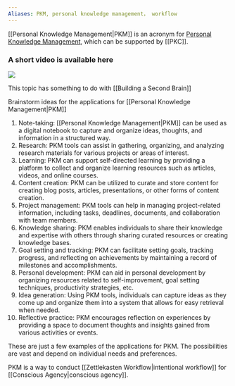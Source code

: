 ```yaml
---
Aliases: PKM, personal knowledge management， workflow
---
```


[[Personal Knowledge Management|PKM]] is an acronym for <a href="http://pkc.pub/wiki/PKM">Personal Knowledge Management</a>, which can be supported by [[PKC]].

### A short video is available here
![](https://www.youtube.com/watch?v=Q2WBHyqRsxA)

This topic has something to do with [[Building a Second Brain]]

Brainstorm ideas for the applications for [[Personal Knowledge Management|PKM]]

1. Note-taking: [[Personal Knowledge Management|PKM]] can be used as a digital notebook to capture and organize ideas, thoughts, and information in a structured way.
2. Research: PKM tools can assist in gathering, organizing, and analyzing research materials for various projects or areas of interest.
3. Learning: PKM can support self-directed learning by providing a platform to collect and organize learning resources such as articles, videos, and online courses.
4. Content creation: PKM can be utilized to curate and store content for creating blog posts, articles, presentations, or other forms of content creation.
5. Project management: PKM tools can help in managing project-related information, including tasks, deadlines, documents, and collaboration with team members.
6. Knowledge sharing: PKM enables individuals to share their knowledge and expertise with others through sharing curated resources or creating knowledge bases.
7. Goal setting and tracking: PKM can facilitate setting goals, tracking progress, and reflecting on achievements by maintaining a record of milestones and accomplishments.
8. Personal development: PKM can aid in personal development by organizing resources related to self-improvement, goal setting techniques, productivity strategies, etc.
9. Idea generation: Using PKM tools, individuals can capture ideas as they come up and organize them into a system that allows for easy retrieval when needed.
10. Reflective practice: PKM encourages reflection on experiences by providing a space to document thoughts and insights gained from various activities or events.

These are just a few examples of the applications for PKM. The possibilities are vast and depend on individual needs and preferences.

PKM is a way to conduct  [[Zettlekasten Workflow|intentional workflow]] for [[Conscious Agency|conscious agency]].